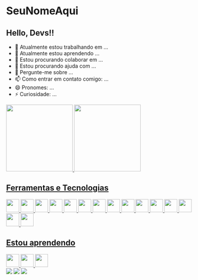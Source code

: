 # SeuNomeAqui
## Hello, Devs!!

- 🔭 Atualmente estou trabalhando em ...
- 🌱 Atualmente estou aprendendo ...
- 👯 Estou procurando colaborar em ...
- 🤔 Estou procurando ajuda com ...
- 💬 Pergunte-me sobre ...
- 📫 Como entrar em contato comigo: ...
- 😄 Pronomes: ...
- ⚡ Curiosidade: ...

<div>
<a href="https://github.com/Adson-Jonatas">
<img loading="lazy" height="180em" src="https://github-readme-stats.vercel.app/api/top-langs/?username=Adson-Jonatas&layout=compact&langs_count=7&theme=dracula"/>
<img loading="lazy" height="180em" src="https://github-readme-stats.vercel.app/api?username=Adson-Jonatas&show_icons=true&theme=dracula&include_all_commits=true&count_private=true"/>
</div>

## Ferramentas e Tecnologias
<div>
          <img src="https://cdn.jsdelivr.net/gh/devicons/devicon@latest/icons/amazonwebservices/amazonwebservices-original-wordmark.svg" width="35" height="35"/>
          <img src="https://cdn.jsdelivr.net/gh/devicons/devicon@latest/icons/bash/bash-original.svg" width="35" height="35"/>
          <img src="https://cdn.jsdelivr.net/gh/devicons/devicon@latest/icons/html5/html5-original.svg" width="35" height="35"/> 
          <img src="https://cdn.jsdelivr.net/gh/devicons/devicon@latest/icons/css3/css3-original.svg" width="35" height="35"/>
          <img src="https://cdn.jsdelivr.net/gh/devicons/devicon@latest/icons/terraform/terraform-original.svg"  width="35" height="35"/>          
          <img src="https://cdn.jsdelivr.net/gh/devicons/devicon@latest/icons/helm/helm-original.svg" width="35" height="35"/>
          <img src="https://cdn.jsdelivr.net/gh/devicons/devicon@latest/icons/kubernetes/kubernetes-original.svg"  width="35" height="35"/>          
          <img src="https://cdn.jsdelivr.net/gh/devicons/devicon@latest/icons/python/python-original.svg" width="35" height="35"/>          
          <img src="https://cdn.jsdelivr.net/gh/devicons/devicon@latest/icons/linux/linux-original.svg" width="35" height="35"/>
          <img src="https://cdn.jsdelivr.net/gh/devicons/devicon@latest/icons/docker/docker-original.svg" width="35" height="35"/>          
          <img src="https://cdn.jsdelivr.net/gh/devicons/devicon@latest/icons/postgresql/postgresql-original.svg" width="35" height="35"/>          
          <img src="https://cdn.jsdelivr.net/gh/devicons/devicon@latest/icons/mysql/mysql-original.svg" width="35" height="35"/>          
          <img src="https://cdn.jsdelivr.net/gh/devicons/devicon@latest/icons/mongodb/mongodb-original.svg" width="35" height="35"/>
          <img src="https://cdn.jsdelivr.net/gh/devicons/devicon@latest/icons/gitlab/gitlab-original.svg" width="35" height="35"/>
          <img src="https://cdn.jsdelivr.net/gh/devicons/devicon@latest/icons/jenkins/jenkins-line.svg" width="35" height="35"/>
          
</div>
 
## Estou aprendendo
<div>
          <img loading="lazy" src="https://cdn.jsdelivr.net/gh/devicons/devicon/icons/java/java-original.svg" width="35" height="35"/> 
          <img src="https://cdn.jsdelivr.net/gh/devicons/devicon@latest/icons/jenkins/jenkins-original.svg" width="35" height="35"/>
          <img src="https://cdn.jsdelivr.net/gh/devicons/devicon@latest/icons/javascript/javascript-original.svg" width="35" height="35"/>
</div>
          


<div>
          <a href="https://instagram.com/adson-jonatas" target="_blank"><img loading="lazy" src="https://img.shields.io/badge/-Instagram-%23E4405F?style=for-the-badge&logo=instagram&logoColor=white" target="_blank"></a>
          <a href = "mailto:contato@adson.jotta@gmail.com"><img loading="lazy" src="https://img.shields.io/badge/Gmail-D14836?style=for-the-badge&logo=gmail&logoColor=white" target="_blank"></a>
          <a href="https://www.linkedin.com/in/adson-jonatas" target="_blank"><img loading="lazy" src="https://img.shields.io/badge/-LinkedIn-%230077B5?style=for-the-badge&logo=linkedin&logoColor=white" target="_blank"></a>   
</div>
